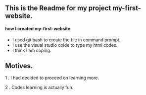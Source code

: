 ## This is the Readme for my project my-first-website.
#### how I created my-first-website
* I used git bash to create the file in command prompt.
* I use the visual studio coide to type my html codes.
* I think I am coping.
## Motives.
1 . I had decided to proceed on learning more.

2 . Codes learning is actually fun.